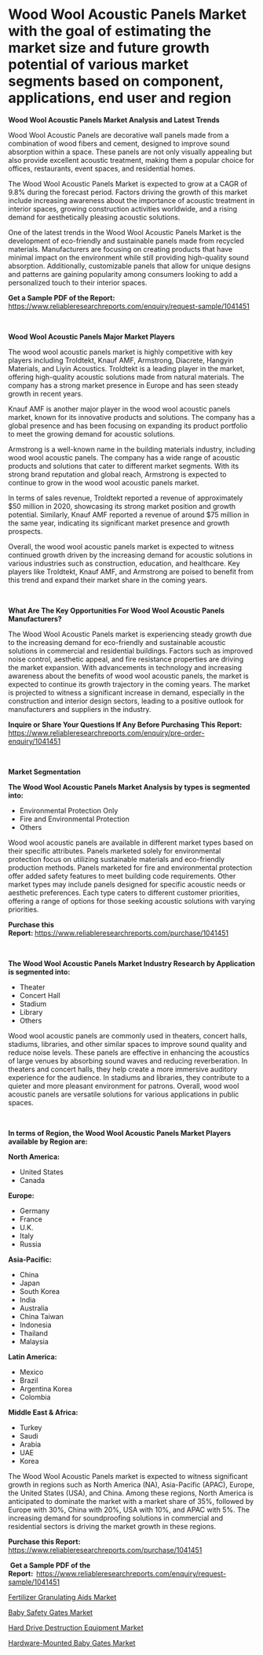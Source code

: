 <p><h1>Wood Wool Acoustic Panels Market with the goal of estimating the market size and future growth potential of various market segments based on component, applications, end user and region</h1></p><p><strong>Wood Wool Acoustic Panels Market Analysis and Latest Trends</strong></p>
<p><p>Wood Wool Acoustic Panels are decorative wall panels made from a combination of wood fibers and cement, designed to improve sound absorption within a space. These panels are not only visually appealing but also provide excellent acoustic treatment, making them a popular choice for offices, restaurants, event spaces, and residential homes.</p><p>The Wood Wool Acoustic Panels Market is expected to grow at a CAGR of 9.8% during the forecast period. Factors driving the growth of this market include increasing awareness about the importance of acoustic treatment in interior spaces, growing construction activities worldwide, and a rising demand for aesthetically pleasing acoustic solutions.</p><p>One of the latest trends in the Wood Wool Acoustic Panels Market is the development of eco-friendly and sustainable panels made from recycled materials. Manufacturers are focusing on creating products that have minimal impact on the environment while still providing high-quality sound absorption. Additionally, customizable panels that allow for unique designs and patterns are gaining popularity among consumers looking to add a personalized touch to their interior spaces.</p></p>
<p><strong>Get a Sample PDF of the Report:&nbsp;</strong> <a href="https://www.reliableresearchreports.com/enquiry/request-sample/1041451">https://www.reliableresearchreports.com/enquiry/request-sample/1041451</a></p>
<p>&nbsp;</p>
<p><strong>Wood Wool Acoustic Panels Major Market Players</strong></p>
<p><p>The wood wool acoustic panels market is highly competitive with key players including Troldtekt, Knauf AMF, Armstrong, Diacrete, Hangyin Materials, and Liyin Acoustics. Troldtekt is a leading player in the market, offering high-quality acoustic solutions made from natural materials. The company has a strong market presence in Europe and has seen steady growth in recent years.</p><p>Knauf AMF is another major player in the wood wool acoustic panels market, known for its innovative products and solutions. The company has a global presence and has been focusing on expanding its product portfolio to meet the growing demand for acoustic solutions.</p><p>Armstrong is a well-known name in the building materials industry, including wood wool acoustic panels. The company has a wide range of acoustic products and solutions that cater to different market segments. With its strong brand reputation and global reach, Armstrong is expected to continue to grow in the wood wool acoustic panels market.</p><p>In terms of sales revenue, Troldtekt reported a revenue of approximately $50 million in 2020, showcasing its strong market position and growth potential. Similarly, Knauf AMF reported a revenue of around $75 million in the same year, indicating its significant market presence and growth prospects.</p><p>Overall, the wood wool acoustic panels market is expected to witness continued growth driven by the increasing demand for acoustic solutions in various industries such as construction, education, and healthcare. Key players like Troldtekt, Knauf AMF, and Armstrong are poised to benefit from this trend and expand their market share in the coming years.</p></p>
<p>&nbsp;</p>
<p><strong>What Are The Key Opportunities For Wood Wool Acoustic Panels Manufacturers?</strong></p>
<p><p>The Wood Wool Acoustic Panels market is experiencing steady growth due to the increasing demand for eco-friendly and sustainable acoustic solutions in commercial and residential buildings. Factors such as improved noise control, aesthetic appeal, and fire resistance properties are driving the market expansion. With advancements in technology and increasing awareness about the benefits of wood wool acoustic panels, the market is expected to continue its growth trajectory in the coming years. The market is projected to witness a significant increase in demand, especially in the construction and interior design sectors, leading to a positive outlook for manufacturers and suppliers in the industry.</p></p>
<p><strong>Inquire or Share Your Questions If Any Before Purchasing This Report:</strong> <a href="https://www.reliableresearchreports.com/enquiry/pre-order-enquiry/1041451">https://www.reliableresearchreports.com/enquiry/pre-order-enquiry/1041451</a></p>
<p>&nbsp;</p>
<p><strong>Market Segmentation</strong></p>
<p><strong>The Wood Wool Acoustic Panels Market Analysis by types is segmented into:</strong></p>
<p><ul><li>Environmental Protection Only</li><li>Fire and Environmental Protection</li><li>Others</li></ul></p>
<p><p>Wood wool acoustic panels are available in different market types based on their specific attributes. Panels marketed solely for environmental protection focus on utilizing sustainable materials and eco-friendly production methods. Panels marketed for fire and environmental protection offer added safety features to meet building code requirements. Other market types may include panels designed for specific acoustic needs or aesthetic preferences. Each type caters to different customer priorities, offering a range of options for those seeking acoustic solutions with varying priorities.</p></p>
<p><strong>Purchase this Report:&nbsp;</strong><a href="https://www.reliableresearchreports.com/purchase/1041451">https://www.reliableresearchreports.com/purchase/1041451</a></p>
<p>&nbsp;</p>
<p><strong>The Wood Wool Acoustic Panels Market Industry Research by Application is segmented into:</strong></p>
<p><ul><li>Theater</li><li>Concert Hall</li><li>Stadium</li><li>Library</li><li>Others</li></ul></p>
<p><p>Wood wool acoustic panels are commonly used in theaters, concert halls, stadiums, libraries, and other similar spaces to improve sound quality and reduce noise levels. These panels are effective in enhancing the acoustics of large venues by absorbing sound waves and reducing reverberation. In theaters and concert halls, they help create a more immersive auditory experience for the audience. In stadiums and libraries, they contribute to a quieter and more pleasant environment for patrons. Overall, wood wool acoustic panels are versatile solutions for various applications in public spaces.</p></p>
<p>&nbsp;</p>
<p><strong>In terms of Region, the Wood Wool Acoustic Panels Market Players available by Region are:</strong></p>
<p>
    <p> <strong> North America: </strong>
        <ul>
            <li>United States</li>
            <li>Canada</li>
        </ul>
        </p> 
    <p> <strong> Europe: </strong>
        <ul>
            <li>Germany</li>
            <li>France</li>
            <li>U.K.</li>
            <li>Italy</li>
            <li>Russia</li>
        </ul>
        </p> 
    <p> <strong> Asia-Pacific: </strong>
        <ul>
            <li>China</li>
            <li>Japan</li>
            <li>South Korea</li>
            <li>India</li>
            <li>Australia</li>
            <li>China Taiwan</li>
            <li>Indonesia</li>
            <li>Thailand</li>
            <li>Malaysia</li>
        </ul>
        </p> 
    <p> <strong> Latin America: </strong>
        <ul>
            <li>Mexico</li>
            <li>Brazil</li>
            <li>Argentina Korea</li>
            <li>Colombia</li>
        </ul>
        </p> 
    <p> <strong> Middle East & Africa: </strong>
        <ul>
            <li>Turkey</li>
            <li>Saudi</li>
            <li>Arabia</li>
            <li>UAE</li>
            <li>Korea</li>
        </ul>
    </p>
    </p>
<p><p>The Wood Wool Acoustic Panels market is expected to witness significant growth in regions such as North America (NA), Asia-Pacific (APAC), Europe, the United States (USA), and China. Among these regions, North America is anticipated to dominate the market with a market share of 35%, followed by Europe with 30%, China with 20%, USA with 10%, and APAC with 5%. The increasing demand for soundproofing solutions in commercial and residential sectors is driving the market growth in these regions.</p></p>
<p><strong>Purchase this Report: </strong><a href="https://www.reliableresearchreports.com/purchase/1041451">https://www.reliableresearchreports.com/purchase/1041451</a></p>
<p>&nbsp;<strong>Get a Sample PDF of the Report:&nbsp;&nbsp;</strong><a href="https://www.reliableresearchreports.com/enquiry/request-sample/1041451">https://www.reliableresearchreports.com/enquiry/request-sample/1041451</a></p>
<p><strong></strong></p>
<p><p><a href="https://view.publitas.com/reportprime-1/fertilizer-granulating-aids-market-analysis-examines-its-scope-on-growth-opportunities-and-forecasted-trends-spanning-from-2023-to-2030/">Fertilizer Granulating Aids Market</a></p><p><a href="https://view.publitas.com/reportprime-1/baby-safety-gates-market-with-the-goal-of-estimating-the-market-size-and-future-growth-potential-of-various-market-segments-based-on-component-applications-end-user-and-region/">Baby Safety Gates Market</a></p><p><a href="https://gentle-editor-9db.notion.site/Hard-Drive-Destruction-Equipment-Market-Provides-a-Comprehensive-Analysis-Including-a-Macro-Overview-23bd2671612f44f4a4b762b69816fb08">Hard Drive Destruction Equipment Market</a></p><p><a href="https://view.publitas.com/reportprime-1/global-hardware-mounted-baby-gates-market-by-types-applications-and-major-players-with-regional-growth-rate-analysis-and-development-situation-from-2023-to-2030/">Hardware-Mounted Baby Gates Market</a></p></p>